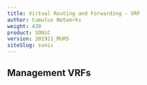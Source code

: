```yaml
---
title: Virtual Routing and Forwarding - VRF
author: Cumulus Networks
weight: 430
product: SONiC
version: 201911_MUR5
siteSlug: sonic
---
```




## Management VRFs
